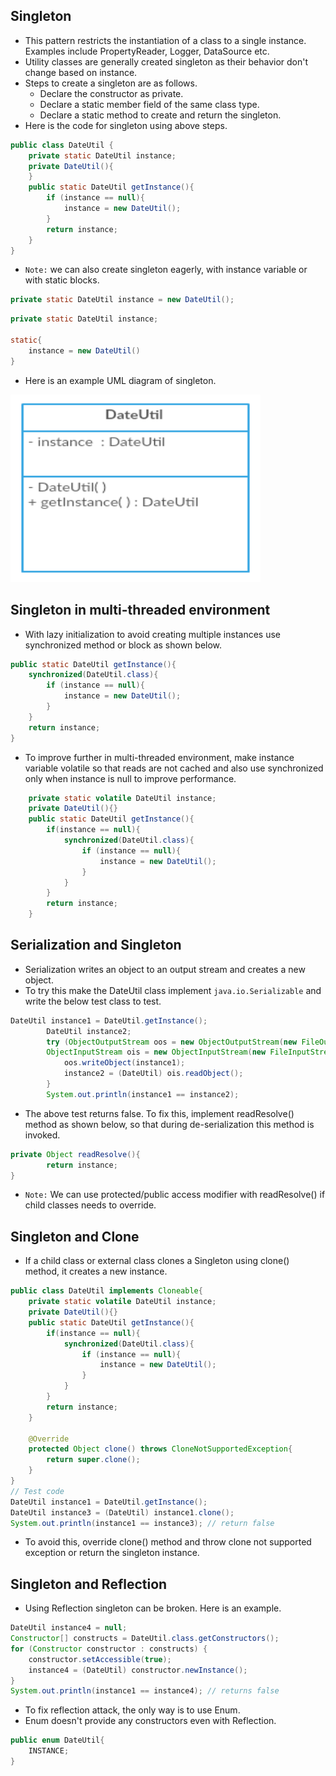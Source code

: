 ## Singleton
- This pattern restricts the instantiation of a class to a single 
  instance. Examples include PropertyReader, Logger, DataSource etc.
- Utility classes are generally created singleton as their 
  behavior don't change based on instance.
- Steps to create a singleton are as follows.
  - Declare the constructor as private.
  - Declare a static member field of the same class type.
  - Declare a static method to create and return the singleton.
- Here is the code for singleton using above steps.
```java
public class DateUtil {
    private static DateUtil instance;
    private DateUtil(){
    }
    public static DateUtil getInstance(){
        if (instance == null){
            instance = new DateUtil();
        }
        return instance;
    }
}
```
- `Note:` we can also create singleton eagerly, with instance variable or with 
  static blocks.
```java
private static DateUtil instance = new DateUtil();
```
```java
private static DateUtil instance;

static{
    instance = new DateUtil()
}
```

- Here is an example UML diagram of singleton.

<img src="./images/singleton.png" height=300 width=400>

## Singleton in multi-threaded environment
- With lazy initialization to avoid creating multiple instances use 
  synchronized method or block as shown below.
```java
public static DateUtil getInstance(){
    synchronized(DateUtil.class){
        if (instance == null){
            instance = new DateUtil();
        }
    }
    return instance;
}
```
- To improve further in multi-threaded environment, make instance variable 
  volatile so that reads are not cached and also use synchronized only when instance is null to improve performance.
```java
    private static volatile DateUtil instance;
    private DateUtil(){}
    public static DateUtil getInstance(){
        if(instance == null){
            synchronized(DateUtil.class){
                if (instance == null){
                    instance = new DateUtil();
                }    
            }    
        }
        return instance;
    }
```

## Serialization and Singleton
- Serialization writes an object to an output stream and creates a new object.
- To try this make the DateUtil class implement `java.io.Serializable` and 
  write the below test class to test.

```java
DateUtil instance1 = DateUtil.getInstance();
        DateUtil instance2;
        try (ObjectOutputStream oos = new ObjectOutputStream(new FileOutputStream("dateutil.ser"));
        ObjectInputStream ois = new ObjectInputStream(new FileInputStream("dateutil.ser"))){
            oos.writeObject(instance1);
            instance2 = (DateUtil) ois.readObject();
        }
        System.out.println(instance1 == instance2);
```
- The above test returns false. To fix this, implement readResolve() method as 
  shown below, so that during de-serialization this method is invoked.
```java
private Object readResolve(){
        return instance;
}
```
- `Note:` We can use protected/public access modifier with readResolve() if 
  child classes needs to override.

## Singleton and Clone
- If a child class or external class clones a Singleton using clone() method, 
  it creates a new instance. 
```java
public class DateUtil implements Cloneable{
    private static volatile DateUtil instance;
    private DateUtil(){}
    public static DateUtil getInstance(){
        if(instance == null){
            synchronized(DateUtil.class){
                if (instance == null){
                    instance = new DateUtil();
                }    
            }    
        }
        return instance;
    }

    @Override
    protected Object clone() throws CloneNotSupportedException{
        return super.clone();
    }
}
// Test code
DateUtil instance1 = DateUtil.getInstance();
DateUtil instance3 = (DateUtil) instance1.clone();
System.out.println(instance1 == instance3); // return false
```  
- To avoid this, override clone() method and throw clone not supported 
  exception or return the singleton instance.

## Singleton and Reflection
- Using Reflection singleton can be broken. Here is an example.
```java
DateUtil instance4 = null;
Constructor[] constructs = DateUtil.class.getConstructors();
for (Constructor constructor : constructs) {
    constructor.setAccessible(true);
    instance4 = (DateUtil) constructor.newInstance();
}
System.out.println(instance1 == instance4); // returns false
```
- To fix reflection attack, the only way is to use Enum.
- Enum doesn't provide any constructors even with Reflection.
```java
public enum DateUtil{
    INSTANCE;
}
```